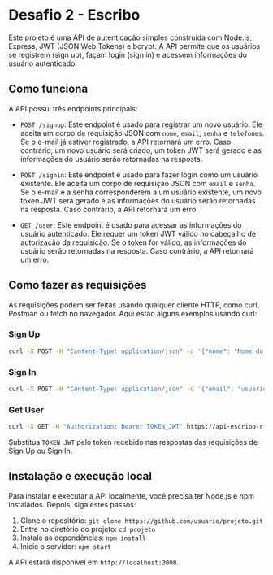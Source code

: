 # Desafio 2 - Escribo

Este projeto é uma API de autenticação simples construída com Node.js, Express, JWT (JSON Web Tokens) e bcrypt. A API permite que os usuários se registrem (sign up), façam login (sign in) e acessem informações do usuário autenticado.

## Como funciona

A API possui três endpoints principais:

- `POST /signup`: Este endpoint é usado para registrar um novo usuário. Ele aceita um corpo de requisição JSON com `nome`, `email`, `senha` e `telefones`. Se o e-mail já estiver registrado, a API retornará um erro. Caso contrário, um novo usuário será criado, um token JWT será gerado e as informações do usuário serão retornadas na resposta.

- `POST /signin`: Este endpoint é usado para fazer login como um usuário existente. Ele aceita um corpo de requisição JSON com `email` e `senha`. Se o e-mail e a senha corresponderem a um usuário existente, um novo token JWT será gerado e as informações do usuário serão retornadas na resposta. Caso contrário, a API retornará um erro.

- `GET /user`: Este endpoint é usado para acessar as informações do usuário autenticado. Ele requer um token JWT válido no cabeçalho de autorização da requisição. Se o token for válido, as informações do usuário serão retornadas na resposta. Caso contrário, a API retornará um erro.

## Como fazer as requisições

As requisições podem ser feitas usando qualquer cliente HTTP, como curl, Postman ou fetch no navegador. Aqui estão alguns exemplos usando curl:

### Sign Up

```bash
curl -X POST -H "Content-Type: application/json" -d '{"nome": "Nome do Usuário", "email": "usuario@email.com", "senha": "senha123", "telefones": [{"numero": "123456789", "ddd": "11"}]}' https://api-escribo-rfqv.onrender.com/signup
```

### Sign In

```bash
curl -X POST -H "Content-Type: application/json" -d '{"email": "usuario@email.com", "senha": "senha123"}' https://api-escribo-rfqv.onrender.com/signin
```

### Get User

```bash
curl -X GET -H "Authorization: Bearer TOKEN_JWT" https://api-escribo-rfqv.onrender.com/user
```

Substitua `TOKEN_JWT` pelo token recebido nas respostas das requisições de Sign Up ou Sign In.

## Instalação e execução local

Para instalar e executar a API localmente, você precisa ter Node.js e npm instalados. Depois, siga estes passos:

1. Clone o repositório: `git clone https://github.com/usuario/projeto.git`
2. Entre no diretório do projeto: `cd projeto`
3. Instale as dependências: `npm install`
4. Inicie o servidor: `npm start`

A API estará disponível em `http://localhost:3000`.
